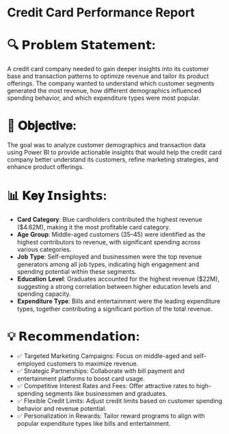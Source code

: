 # Credit Card Performance Report
#
# 🔍 𝗣𝗿𝗼𝗯𝗹𝗲𝗺 𝗦𝘁𝗮𝘁𝗲𝗺𝗲𝗻𝘁:
A credit card company needed to gain deeper insights into its customer base and transaction patterns to optimize revenue and tailor its product offerings. The company wanted to understand which customer segments generated the most revenue, how different demographics influenced spending behavior, and which expenditure types were most popular.

# 🎯 𝐎𝐛𝐣𝐞𝐜𝐭𝐢𝐯𝐞:
The goal was to analyze customer demographics and transaction data using Power BI to provide actionable insights that would help the credit card company better understand its customers, refine marketing strategies, and enhance product offerings.

# 📊 𝐊𝐞𝐲 𝗜𝗻𝘀𝗶𝗴𝗵𝘁𝘀:
- 𝐂𝐚𝐫𝐝 𝐂𝐚𝐭𝐞𝐠𝐨𝐫𝐲: Blue cardholders contributed the highest revenue ($4.62M), making it the most profitable card category.
- 𝐀𝐠𝐞 𝐆𝐫𝐨𝐮𝐩: Middle-aged customers (35–45) were identified as the highest contributors to revenue, with significant spending across various categories.
- 𝐉𝐨𝐛 𝐓𝐲𝐩𝐞: Self-employed and businessmen were the top revenue generators among all job types, indicating high engagement and spending potential within these segments.
- 𝐄𝐝𝐮𝐜𝐚𝐭𝐢𝐨𝐧 𝐋𝐞𝐯𝐞𝐥: Graduates accounted for the highest revenue ($22M), suggesting a strong correlation between higher education levels and spending capacity.
- 𝐄𝐱𝐩𝐞𝐧𝐝𝐢𝐭𝐮𝐫𝐞 𝐓𝐲𝐩𝐞: Bills and entertainment were the leading expenditure types, together contributing a significant portion of the total revenue.

# 💡 𝗥𝗲𝗰𝗼𝗺𝗺𝗲𝗻𝗱𝗮𝘁𝗶𝗼𝗻:
- ✅ Targeted Marketing Campaigns: Focus on middle-aged and self-employed customers to maximize revenue.
- ✅ Strategic Partnerships: Collaborate with bill payment and entertainment platforms to boost card usage.
- ✅ Competitive Interest Rates and Fees: Offer attractive rates to high-spending segments like businessmen and graduates.
- ✅ Flexible Credit Limits: Adjust credit limits based on customer spending behavior and revenue potential.
- ✅ Personalization in Rewards: Tailor reward programs to align with popular expenditure types like bills and entertainment.
